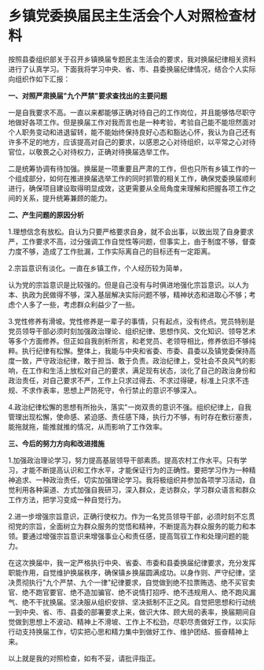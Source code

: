 # 乡镇党委换届民主生活会个人对照检查材料

按照县委组织部关于召开乡镇换届专题民主生活会的要求，我对换届纪律相关资料进行了认真学习。下面我将学习中央、省、市、县委换届纪律情况，结合个人实际向组织作如下汇报：

**一、对照严肃换届"九个严禁"要求查找出的主要问题**

一是自我要求不高。一直以来都能够正确对待自己的工作岗位，并且能够恪尽职守地做好各项工作。但是换届工作对我而言也是一种考验，考验自己能不能坦然面对个人职务变动和进退留转，能不能始终保持良好心态和豁达心怀，我认为自己还有许多不足的地方，应该提高对自己的要求，以感恩之心对待组织，以平常之心对待官位，以敬畏之心对待权力，正确对待换届选举工作。

二是统筹协调有待加强。换届是一项重要且严肃的工作，但也只所有乡镇工作的一个组成部分，如何在推进换届选举工作的同时抓管的相关工作，确保党委换届顺利进行，确保项目建设取得明显成效，这更需要从全局角度来理解和把握各项工作之间的关系，提升统筹兼顾的能力。

**二、产生问题的原因分析**

1.理想信念有放松。自认为只要严格要求自身，就不会出事，以致出现了自身要求严，工作要求不高，过分强调工作自觉性等问题，但事实上，由于制度不够，督查力度不够，造成了工作批漏，工作实际离自己的目标还有一定距离。

2.宗旨意识有淡化。一直在乡镇工作，个人经历较为简单，

认为党的宗旨意识是比较强的。但是自己没有与时俱进地强化宗旨意识。以人为本、执政为民做得不够，深入基层解决实际问题不够，精神状态和进取心不够；考虑个人多了一些，考虑群众利益少了一些。

3.党性修养有滑坡。党性修养是一辈子的事情，只有起点，没有终点。党员特别是党员领导干部必须时刻加强政治理论、组织纪律、思想作风、文化知识、领导艺术等多个方面修养。但正如自我剖析所言，和老党员、老领导相比，修养依旧不够纯粹。执行纪律有松懈。整体上，我能与中央和省委、市委、县委以及镇党委保持高度一致，严守政治纪律，敢于担当、敢于负责。政治纪律上，受社会不良风气的影响，在工作和生活上放松对自己的要求，满足现有状态，淡化了自己的政治身份和政治责任，对自己要求不严，工作上只求过得去、不求过得硬，标准上只求不违规、不求作表率，思想上严防死守，令行禁止的意识不够深入。

4.政治纪律松懈的思想有所抬头，落实"一岗双责的意识不强。组织纪律上，自我管理出现松懈，使命感、紧迫感、责任感下降，执行力不够，有时存在敷衍塞责，能拖就拖，能推就推的情况，从而影响了工作效率。

**三、今后的努力方向和改进措施**

1.加强政治理论学习，努力提高基层领导干部素质。提高农村工作水平。只有学习，才能不断提高认识和工作水平，才能保证行为的正确性。要把学习作为一种精神追求、一种政治责任，切实加强理论学习。我将极组织并参加各项学习活动，自觉利用各种渠道、方式加强自我研习，深入群众，走访群众，学习群众语言和群众工作方法，把学习变成一种自觉行为。

2.进一步增强宗旨意识，正确行使权力。作为一名党员领导干部，必须时刻不忘贯彻党的宗旨，全面树立为群众服务的觉悟和精神，不断提高为群众服务的能力和本领。要通过增强宗旨意识来增强事业心和责任感，提高驾驭工作和处理问题的能力。

在这次换届中，我一定严格执行中央、省委、市委和县委换届纪律要求，充分发挥职能作用，自觉维护换届秩序，确保镇乡换届圆满成功。以身作则、严守纪律，坚决贯彻执行"九个严禁、九个一律"纪律要求，自觉做到绝不拉票贿选、绝不买官卖官、绝不跑官要官、绝不造加骗官、绝不说情打招呼、绝不违规用人、绝不跑风漏气、绝不干扰换届。坚决服从组织安排、坚决抵制不正之风。自觉把思想和行动统一到中央、省、市、县委的部署要求上来，做识大体、顾大局的表率，换届期间自觉做到思想上不波动、精神上不滑坡、工作上不松劲，尽职尽责做好工作，以实际行动支持换届工作，切实把心思和精力集中到做好工作、维护团结、振奋精神上来。

以上就是我的对照检查，如有不妥，请批评指正。
